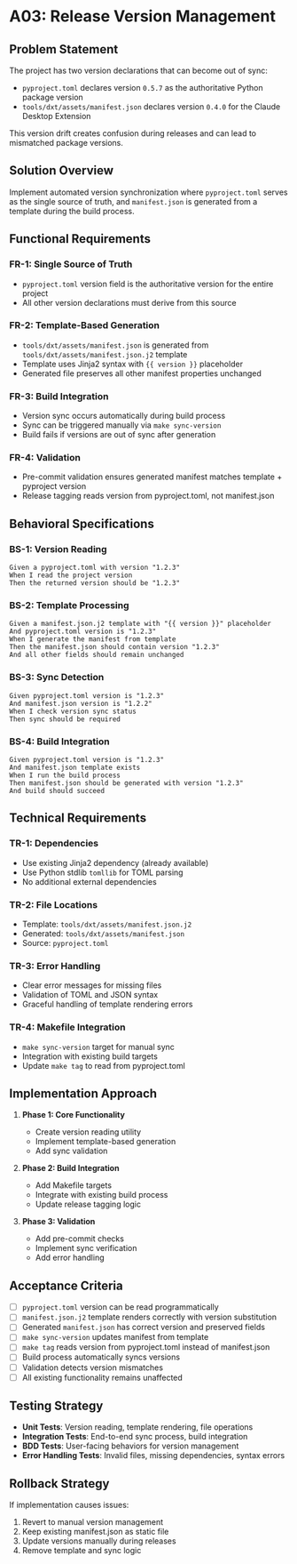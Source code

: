 <!-- markdownlint-disable MD013 -->
# A03: Release Version Management

## Problem Statement

The project has two version declarations that can become out of sync:

- `pyproject.toml` declares version `0.5.7` as the authoritative Python package version
- `tools/dxt/assets/manifest.json` declares version `0.4.0` for the Claude Desktop Extension

This version drift creates confusion during releases and can lead to mismatched package versions.

## Solution Overview

Implement automated version synchronization where `pyproject.toml` serves as the single source of truth, and `manifest.json` is generated from a template during the build process.

## Functional Requirements

### FR-1: Single Source of Truth

- `pyproject.toml` version field is the authoritative version for the entire project
- All other version declarations must derive from this source

### FR-2: Template-Based Generation

- `tools/dxt/assets/manifest.json` is generated from `tools/dxt/assets/manifest.json.j2` template
- Template uses Jinja2 syntax with `{{ version }}` placeholder
- Generated file preserves all other manifest properties unchanged

### FR-3: Build Integration

- Version sync occurs automatically during build process
- Sync can be triggered manually via `make sync-version`
- Build fails if versions are out of sync after generation

### FR-4: Validation

- Pre-commit validation ensures generated manifest matches template + pyproject version
- Release tagging reads version from pyproject.toml, not manifest.json

## Behavioral Specifications

### BS-1: Version Reading

```gherkin
Given a pyproject.toml with version "1.2.3"
When I read the project version
Then the returned version should be "1.2.3"
```

### BS-2: Template Processing

```gherkin
Given a manifest.json.j2 template with "{{ version }}" placeholder
And pyproject.toml version is "1.2.3"
When I generate the manifest from template
Then the manifest.json should contain version "1.2.3"
And all other fields should remain unchanged
```

### BS-3: Sync Detection

```gherkin
Given pyproject.toml version is "1.2.3"
And manifest.json version is "1.2.2"
When I check version sync status
Then sync should be required
```

### BS-4: Build Integration

```gherkin
Given pyproject.toml version is "1.2.3"
And manifest.json template exists
When I run the build process
Then manifest.json should be generated with version "1.2.3"
And build should succeed
```

## Technical Requirements

### TR-1: Dependencies

- Use existing Jinja2 dependency (already available)
- Use Python stdlib `tomllib` for TOML parsing
- No additional external dependencies

### TR-2: File Locations

- Template: `tools/dxt/assets/manifest.json.j2`
- Generated: `tools/dxt/assets/manifest.json`
- Source: `pyproject.toml`

### TR-3: Error Handling

- Clear error messages for missing files
- Validation of TOML and JSON syntax
- Graceful handling of template rendering errors

### TR-4: Makefile Integration

- `make sync-version` target for manual sync
- Integration with existing build targets
- Update `make tag` to read from pyproject.toml

## Implementation Approach

1. **Phase 1: Core Functionality**
   - Create version reading utility
   - Implement template-based generation
   - Add sync validation

2. **Phase 2: Build Integration**
   - Add Makefile targets
   - Integrate with existing build process
   - Update release tagging logic

3. **Phase 3: Validation**
   - Add pre-commit checks
   - Implement sync verification
   - Add error handling

## Acceptance Criteria

- [ ] `pyproject.toml` version can be read programmatically
- [ ] `manifest.json.j2` template renders correctly with version substitution
- [ ] Generated `manifest.json` has correct version and preserved fields
- [ ] `make sync-version` updates manifest from template
- [ ] `make tag` reads version from pyproject.toml instead of manifest.json
- [ ] Build process automatically syncs versions
- [ ] Validation detects version mismatches
- [ ] All existing functionality remains unaffected

## Testing Strategy

- **Unit Tests**: Version reading, template rendering, file operations
- **Integration Tests**: End-to-end sync process, build integration
- **BDD Tests**: User-facing behaviors for version management
- **Error Handling Tests**: Invalid files, missing dependencies, syntax errors

## Rollback Strategy

If implementation causes issues:

1. Revert to manual version management
2. Keep existing manifest.json as static file
3. Update versions manually during releases
4. Remove template and sync logic
